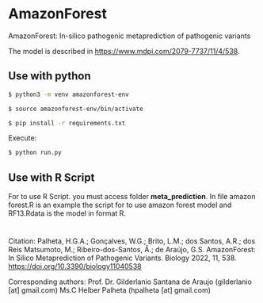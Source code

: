 # AmazonForest
 AmazonForest: In-silico pathogenic metaprediction of pathogenic variants

The model is described in https://www.mdpi.com/2079-7737/11/4/538.

## Use with python



```bash
$ python3 -m venv amazonforest-env
```

```bash
$ source amazonforest-env/bin/activate
```

```bash
$ pip install -r requirements.txt
```

Execute:

```bash
$ python run.py
```



## Use with R Script

For to use R Script. you must access folder <b>meta_prediction</b>. In file amazon forest.R is an example the script for to use amazon forest model and RF13.Rdata is the model in format R.

# 



Citation: Palheta, H.G.A.; Gonçalves, W.G.; Brito, L.M.; dos Santos, A.R.; dos Reis Matsumoto, M.; 
          Ribeiro-dos-Santos, Â.; de Araújo, G.S. AmazonForest: In Silico Metaprediction of Pathogenic 
          Variants. Biology 2022, 11, 538. https://doi.org/10.3390/biology11040538
 
Corresponding authors: Prof. Dr. Gilderlanio Santana de Araujo (gilderlanio [at] gmail.com)
                        Ms.C Helber Palheta (hpalheta [at] gmail.com)






